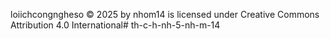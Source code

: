 loiichcongngheso © 2025 by nhom14 is licensed under Creative Commons Attribution 4.0 International# th-c-h-nh-5-nh-m-14
